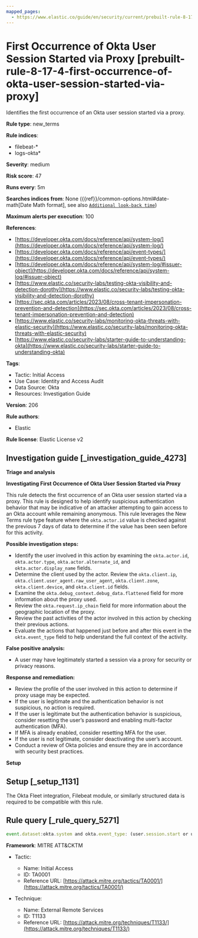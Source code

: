 ```yaml
---
mapped_pages:
  - https://www.elastic.co/guide/en/security/current/prebuilt-rule-8-17-4-first-occurrence-of-okta-user-session-started-via-proxy.html
---
```


# First Occurrence of Okta User Session Started via Proxy [prebuilt-rule-8-17-4-first-occurrence-of-okta-user-session-started-via-proxy]

Identifies the first occurrence of an Okta user session started via a proxy.

**Rule type**: new_terms

**Rule indices**:

* filebeat-*
* logs-okta*

**Severity**: medium

**Risk score**: 47

**Runs every**: 5m

**Searches indices from**: None ({{ref}}/common-options.html#date-math[Date Math format], see also [`Additional look-back time`](docs-content://solutions/security/detect-and-alert/create-detection-rule.md#rule-schedule))

**Maximum alerts per execution**: 100

**References**:

* [https://developer.okta.com/docs/reference/api/system-log/](https://developer.okta.com/docs/reference/api/system-log/)
* [https://developer.okta.com/docs/reference/api/event-types/](https://developer.okta.com/docs/reference/api/event-types/)
* [https://developer.okta.com/docs/reference/api/system-log/#issuer-object](https://developer.okta.com/docs/reference/api/system-log/#issuer-object)
* [https://www.elastic.co/security-labs/testing-okta-visibility-and-detection-dorothy](https://www.elastic.co/security-labs/testing-okta-visibility-and-detection-dorothy)
* [https://sec.okta.com/articles/2023/08/cross-tenant-impersonation-prevention-and-detection](https://sec.okta.com/articles/2023/08/cross-tenant-impersonation-prevention-and-detection)
* [https://www.elastic.co/security-labs/monitoring-okta-threats-with-elastic-security](https://www.elastic.co/security-labs/monitoring-okta-threats-with-elastic-security)
* [https://www.elastic.co/security-labs/starter-guide-to-understanding-okta](https://www.elastic.co/security-labs/starter-guide-to-understanding-okta)

**Tags**:

* Tactic: Initial Access
* Use Case: Identity and Access Audit
* Data Source: Okta
* Resources: Investigation Guide

**Version**: 206

**Rule authors**:

* Elastic

**Rule license**: Elastic License v2

## Investigation guide [_investigation_guide_4273]

**Triage and analysis**

**Investigating First Occurrence of Okta User Session Started via Proxy**

This rule detects the first occurrence of an Okta user session started via a proxy. This rule is designed to help identify suspicious authentication behavior that may be indicative of an attacker attempting to gain access to an Okta account while remaining anonymous. This rule leverages the New Terms rule type feature where the `okta.actor.id` value is checked against the previous 7 days of data to determine if the value has been seen before for this activity.

**Possible investigation steps:**

* Identify the user involved in this action by examining the `okta.actor.id`, `okta.actor.type`, `okta.actor.alternate_id`, and `okta.actor.display_name` fields.
* Determine the client used by the actor. Review the `okta.client.ip`, `okta.client.user_agent.raw_user_agent`, `okta.client.zone`, `okta.client.device`, and `okta.client.id` fields.
* Examine the `okta.debug_context.debug_data.flattened` field for more information about the proxy used.
* Review the `okta.request.ip_chain` field for more information about the geographic location of the proxy.
* Review the past activities of the actor involved in this action by checking their previous actions.
* Evaluate the actions that happened just before and after this event in the `okta.event_type` field to help understand the full context of the activity.

**False positive analysis:**

* A user may have legitimately started a session via a proxy for security or privacy reasons.

**Response and remediation:**

* Review the profile of the user involved in this action to determine if proxy usage may be expected.
* If the user is legitimate and the authentication behavior is not suspicious, no action is required.
* If the user is legitimate but the authentication behavior is suspicious, consider resetting the user’s password and enabling multi-factor authentication (MFA).
* If MFA is already enabled, consider resetting MFA for the user.
* If the user is not legitimate, consider deactivating the user’s account.
* Conduct a review of Okta policies and ensure they are in accordance with security best practices.

**Setup**


## Setup [_setup_1131]

The Okta Fleet integration, Filebeat module, or similarly structured data is required to be compatible with this rule.


## Rule query [_rule_query_5271]

```js
event.dataset:okta.system and okta.event_type: (user.session.start or user.authentication.verify) and okta.security_context.is_proxy:true and not okta.actor.id: okta*
```

**Framework**: MITRE ATT&CKTM

* Tactic:

    * Name: Initial Access
    * ID: TA0001
    * Reference URL: [https://attack.mitre.org/tactics/TA0001/](https://attack.mitre.org/tactics/TA0001/)

* Technique:

    * Name: External Remote Services
    * ID: T1133
    * Reference URL: [https://attack.mitre.org/techniques/T1133/](https://attack.mitre.org/techniques/T1133/)



